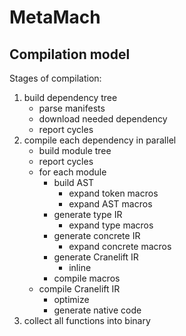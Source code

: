 # MetaMach

## Compilation model

Stages of compilation:

1. build dependency tree
    * parse manifests
    * download needed dependency
    * report cycles
2. compile each dependency in parallel
    * build module tree
    * report cycles
    * for each module
        * build AST
            * expand token macros
            * expand AST macros
        * generate type IR
            * expand type macros 
        * generate concrete IR
            * expand concrete macros
        * generate Cranelift IR
            * inline
        * compile macros
    * compile Cranelift IR
        * optimize
        * generate native code
3. collect all functions into binary

